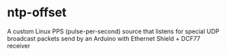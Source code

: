 # ntp-offset
A custom Linux PPS (pulse-per-second) source that listens for special UDP broadcast packets send by an Arduino with Ethernet Shield + DCF77 receiver
